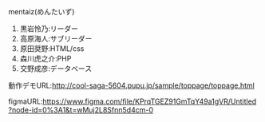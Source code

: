 mentaiz(めんたいず)

1. 黒岩怜乃:リーダー
2. 高原海人:サブリーダー
3. 原田奨野:HTML/css
4. 森川虎之介:PHP
5. 交野成彦:データベース

動作デモURL:http://cool-saga-5604.pupu.jp/sample/toppage/toppage.html

figmaURL:https://www.figma.com/file/KPrqTGEZ91GmTqY49a1gVR/Untitled?node-id=0%3A1&t=wMuj2L8Sfnn5d4cm-0
